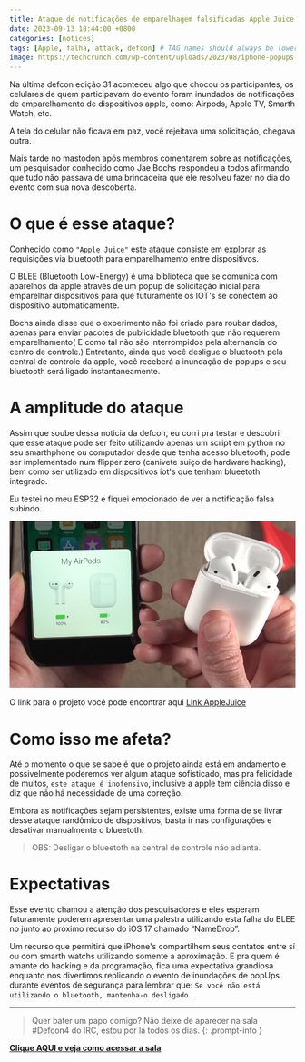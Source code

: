 ```yaml
---
title: Ataque de notificações de emparelhagem falsificadas Apple Juice
date: 2023-09-13 18:44:00 +0800
categories: [notices]
tags: [Apple, falha, attack, defcon] # TAG names should always be lowercase
image: https://techcrunch.com/wp-content/uploads/2023/08/iphone-popups-device-3.jpeg?w=730&crop=1
---
```



Na última defcon edição 31 aconteceu algo que chocou os participantes, os celulares de quem participavam do evento foram inundados de notificações de emparelhamento de dispositivos apple, como: Airpods, Apple TV, Smarth Watch, etc.

A tela do celular não ficava em paz, você rejeitava uma solicitação, chegava outra.

Mais tarde no mastodon após membros comentarem sobre as notificações, um pesquisador conhecido como Jae Bochs respondeu a todos afirmando que tudo não passava de uma brincadeira que ele resolveu fazer no dia do evento com sua nova descoberta.

# O que é esse ataque?

Conhecido como `"Apple Juice"` este ataque consiste em explorar as requisições via bluetooth para emparelhamento entre dispositivos.

O BLEE (Bluetooth Low-Energy) é uma biblioteca que se comunica com aparelhos da apple através de um popup de solicitação inicial para emparelhar dispositivos para que futuramente os IOT's se conectem ao dispositivo automaticamente.

Bochs ainda disse que o experimento não foi criado para roubar dados, apenas para enviar pacotes de publicidade bluetooth que não requerem emparelhamento( E como tal não são interrompidos pela alternancia do centro de controle.) Entretanto, ainda que você desligue o bluetooth pela central de controle da apple, você receberá a inundação de popups e seu bluetooth será ligado instantaneamente.

# A amplitude do ataque

Assim que soube dessa noticia da defcon, eu corri pra testar e descobri que esse ataque pode ser feito utilizando apenas um script em python no seu smarthphone ou computador desde que tenha acesso bluetooth, pode ser implementado num flipper zero (canivete suiço de hardware hacking), bem como ser utilizado em dispositivos iot's que tenham blueetoth integrado.

Eu testei no meu ESP32 e fiquei emocionado de ver a notificação falsa subindo.

![Apple Juice](/assets/img/posts/notification-apple.jpg)

O link para o projeto você pode encontrar aqui [Link AppleJuice](https://github.com/ECTO-1A/AppleJuice)

# Como isso me afeta? 

Até o momento o que se sabe é que o projeto ainda está em andamento e possivelmente poderemos ver algum ataque sofisticado, mas pra felicidade de muitos, `este ataque é inofensivo`, inclusive a apple tem ciência disso e diz que não há necessidade de uma correção.

Embora as notificações sejam persistentes, existe uma forma de se livrar desse ataque randômico de dispositivos, basta ir nas configurações e desativar manualmente o blueetoth.

> OBS: Desligar o blueetoth na central de controle não adianta.



# Expectativas

Esse evento chamou a atenção dos pesquisadores e eles esperam futuramente poderem apresentar uma palestra utilizando esta falha do BLEE no junto ao próximo recurso do iOS 17 chamado “NameDrop”. 

Um recurso que permitirá que iPhone's compartilhem seus contatos entre sí ou com smarth watchs utilizando somente a aproximação. E pra quem é amante do hacking e da programação, fica uma expectativa grandiosa enquanto nos divertimos replicando o evento de inundações de popUps durante eventos de segurança para lembrar que: `Se você não está utilizando o bluetooth, mantenha-o desligado`.



---

> Quer bater um papo comigo? Não deixe de aparecer na sala #Defcon4 do IRC, estou por lá todos os dias.
{: .prompt-info }

[**Clique AQUI e veja como acessar a sala**](/posts/fale-comigo-canal-irc/)
